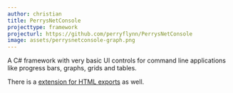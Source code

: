 ```yaml
---
author: christian
title: PerrysNetConsole
projecttype: framework
projecturl: https://github.com/perryflynn/PerrysNetConsole
image: assets/perrysnetconsole-graph.png
---
```


A C# framework with very basic UI controls for command line applications like 
progress bars, graphs, grids and tables.

There is a [extension for HTML exports](https://github.com/perryflynn/PerrysNetConsoleHtml)
as well.
